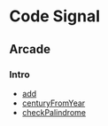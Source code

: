 # Code Signal

## Arcade

### Intro
- [add](add.c)
- [centuryFromYear](century-from-year.c)
- [checkPalindrome](check-palindrome.c)